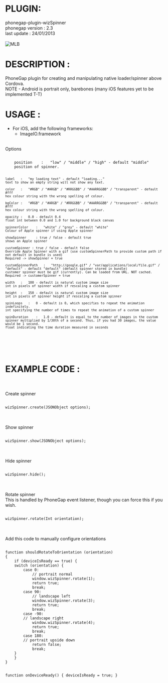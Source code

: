 # PLUGIN: 

phonegap-plugin-wizSpinner<br />
phonegap version : 2.3<br />
last update : 24/01/2013<br />
<br />
![MLB](https://github.com/Wizcorp/phonegap-plugin-wizSpinner/raw/v1.7/screen.jpg)
<br />
# DESCRIPTION :

PhoneGap plugin for creating and manipulating native loader/spinner above Cordova.
<br />
NOTE - Android is portrait only, barebones (many iOS features yet to be implemented T-T)
<br />

# USAGE :

- For iOS, add the following frameworks:
	- ImageIO.framework

<br />
Options<br />
<pre><code>
    position	:	"low" / "middle" / "high" - default "middle"
	position of spinner.
            
    label	:	"my loading text" - default "loading..."
	text to show an empty string will not show any text.

    color	:	"#RGB" / "#ARGB" / "#RRGGBB" / "#AARRGGBB" / "transparent" - default #fff 
	hex colour string with the wrong spelling of colour.

    bgColor	:	"#RGB" / "#ARGB" / "#RRGGBB" / "#AARRGGBB" / "transparent" - default #fff  
	hex colour string with the wrong spelling of colour.

   	opacity	:	0.0 - default 0.4 
	float int between 0.0 and 1.0 for background black canvas

    spinnerColor	:	"white" / "grey" - default "white"
	Colour of Apple spinner if using Apple spinner

	showSpinner		: true / false - default true
	shows an Apple spinner

	customSpinner : true / false - default false
	Override Apple Spinner with a gif (use customSpinnerPath to provide custom path if not default in bundle is used)
	Required -> showSpinner = true

    customSpinnerPath	:	"http://google.gif" / "var/applications/local/file.gif" / "default" - default "default" (default spinner stored in bundle)
	customer spinner must be gif (currently). Can be loaded from URL. NOT cached.
	Required -> customerSpinner = true

   	width	:	100 - default is natural custom image size
	int in pixels of spinner width if rescaling a custom spinner

    height	:	150 - default is natural custom image size
	int in pixels of spinner height if rescaling a custom spinner

    spinLoops	:	0 - default is 0, which specifies to repeat the animation indefinitely.
	int specifying the number of times to repeat the animation of a custom spinner

    spinDuration	:	1.0 - default is equal to the number of images in the custom spinner multiplied by 1/30th of a second. Thus, if you had 30 images, the value would be 1 second.
	float indicating the time duration measured in seconds
</code></pre>
<br />
# EXAMPLE CODE : #
<br />
<br />
Create spinner<br />
<pre><code>
wizSpinner.create(JSONObject options);
</pre></code>
<br />
<br />
Show spinner<br />
<pre><code>
wizSpinner.show(JSONObject options);
</code></pre>
<br />
<br />
Hide spinner<br />
<pre><code>
wizSpinner.hide(); 
</code></pre>
<br />
<br />
Rotate spinner<br />
This is handled by PhoneGap event listener, though you can force this if you wish.<br />
<pre><code>
wizSpinner.rotate(Int orientation);
</code></pre>
<br />
<br />
Add this code to manually configure orientations
<pre><code>
function shouldRotateToOrientation (orientation)
{
    if (deviceIsReady == true) {
    switch (orientation) {
        case 0:
            // portrait normal
            window.wizSpinner.rotate(1);
            return true;
            break;
        case 90:
            // landscape left
            window.wizSpinner.rotate(3);
            return true;
            break;
        case -90:
        // landscape right
            window.wizSpinner.rotate(4);
            return true;
            break;
        case 180:
        // portrait upside down
            return false;
            break;
    }
    }
}


function onDeviceReady()
{
    deviceIsReady = true;
}
</code></pre>
